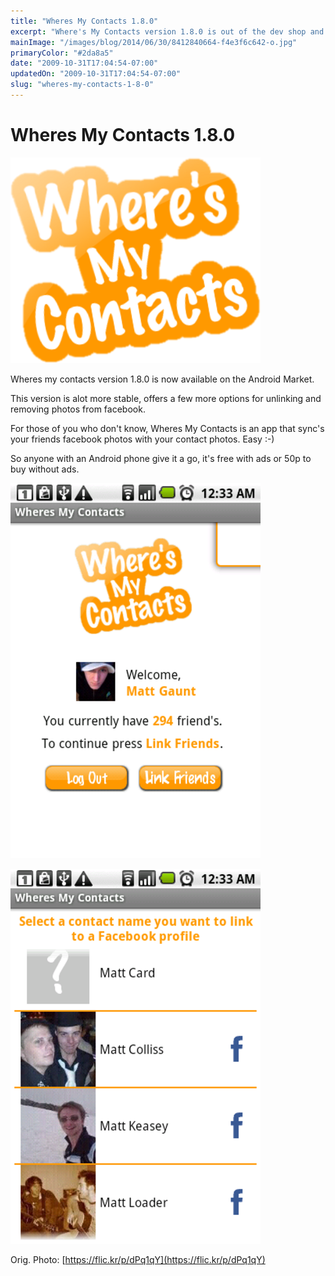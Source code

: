 ```yaml
---
title: "Wheres My Contacts 1.8.0"
excerpt: "Where's My Contacts version 1.8.0 is out of the dev shop and onto the Android Market stability and new features aboard."
mainImage: "/images/blog/2014/06/30/8412840664-f4e3f6c642-o.jpg"
primaryColor: "#2da8a5"
date: "2009-10-31T17:04:54-07:00"
updatedOn: "2009-10-31T17:04:54-07:00"
slug: "wheres-my-contacts-1-8-0"
---
```


# Wheres My Contacts 1.8.0 

![Where's My Contacts Logo](/images/blog/2009/10/WheresMyContactLogo.png "400")

Wheres my contacts version 1.8.0 is now available on the Android Market.

This version is alot more stable, offers a few more options for unlinking and removing photos from facebook.

For those of you who don't know, Wheres My Contacts is an app that sync's your friends facebook photos with your contact photos. Easy :-)

So anyone with an Android phone give it a go, it's free with ads or 50p to buy without ads. 

![device 1](/images/blog/2009/10/device-1.png)

![device 2](/images/blog/2009/10/device-2.png)

Orig. Photo: [https://flic.kr/p/dPq1qY](https://flic.kr/p/dPq1qY)
